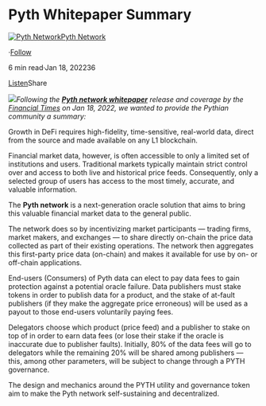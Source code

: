 Pyth Whitepaper Summary
=======================

[![Pyth Network](https://miro.medium.com/v2/resize:fill:88:88/1*rdK3rHcWpkge6BRQRIwBjA.jpeg)](/?source=post_page-----f91d79bd4192--------------------------------)[Pyth Network](/?source=post_page-----f91d79bd4192--------------------------------)

·[Follow](https://medium.com/m/signin?actionUrl=https%3A%2F%2Fmedium.com%2F_%2Fsubscribe%2Fuser%2Ff55fccc0ad62&operation=register&redirect=https%3A%2F%2Fpythnetwork.medium.com%2Fpyth-whitepaper-summary-f91d79bd4192&user=Pyth+Network&userId=f55fccc0ad62&source=post_page-f55fccc0ad62----f91d79bd4192---------------------post_header-----------)

6 min read·Jan 18, 202236

[Listen](https://medium.com/m/signin?actionUrl=https%3A%2F%2Fmedium.com%2Fplans%3Fdimension%3Dpost_audio_button%26postId%3Df91d79bd4192&operation=register&redirect=https%3A%2F%2Fpythnetwork.medium.com%2Fpyth-whitepaper-summary-f91d79bd4192&source=-----f91d79bd4192---------------------post_audio_button-----------)Share

![](https://miro.medium.com/v2/resize:fit:1400/1*M9pV4irkehPGfmyYSxpvqQ.jpeg)*Following the* [***Pyth network whitepaper***](https://pyth.network/whitepaper) *release and coverage by the* [*Financial Times*](https://www.ft.com/content/b0069c58-bae2-4814-baaf-ab946d4daddb) *on Jan 18, 2022, we wanted to provide the Pythian community a summary:*

Growth in DeFi requires high-fidelity, time-sensitive, real-world data, direct from the source and made available on any L1 blockchain.

Financial market data, however, is often accessible to only a limited set of institutions and users. Traditional markets typically maintain strict control over and access to both live and historical price feeds. Consequently, only a selected group of users has access to the most timely, accurate, and valuable information.

The **Pyth network** is a next-generation oracle solution that aims to bring this valuable financial market data to the general public.

The network does so by incentivizing market participants — trading firms, market makers, and exchanges — to share directly on-chain the price data collected as part of their existing operations. The network then aggregates this first-party price data (on-chain) and makes it available for use by on- or off-chain applications.

End-users (Consumers) of Pyth data can elect to pay data fees to gain protection against a potential oracle failure. Data publishers must stake tokens in order to publish data for a product, and the stake of at-fault publishers (if they make the aggregate price erroneous) will be used as a payout to those end-users voluntarily paying fees.

Delegators choose which product (price feed) and a publisher to stake on top of in order to earn data fees (or lose their stake if the oracle is inaccurate due to publisher faults). Initially, 80% of the data fees will go to delegators while the remaining 20% will be shared among publishers — this, among other parameters, will be subject to change through a PYTH governance.

The design and mechanics around the PYTH utility and governance token aim to make the Pyth network self-sustaining and decentralized.

